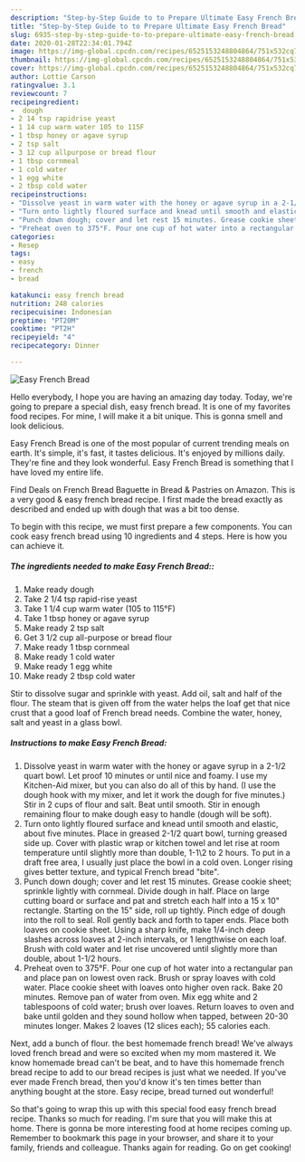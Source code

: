 ```yaml
---
description: "Step-by-Step Guide to to Prepare Ultimate Easy French Bread"
title: "Step-by-Step Guide to to Prepare Ultimate Easy French Bread"
slug: 6935-step-by-step-guide-to-to-prepare-ultimate-easy-french-bread
date: 2020-01-28T22:34:01.794Z
image: https://img-global.cpcdn.com/recipes/6525153248804864/751x532cq70/easy-french-bread-recipe-main-photo.jpg
thumbnail: https://img-global.cpcdn.com/recipes/6525153248804864/751x532cq70/easy-french-bread-recipe-main-photo.jpg
cover: https://img-global.cpcdn.com/recipes/6525153248804864/751x532cq70/easy-french-bread-recipe-main-photo.jpg
author: Lottie Carson
ratingvalue: 3.1
reviewcount: 7
recipeingredient:
-  dough
- 2 14 tsp rapidrise yeast
- 1 14 cup warm water 105 to 115F
- 1 tbsp honey or agave syrup
- 2 tsp salt
- 3 12 cup allpurpose or bread flour
- 1 tbsp cornmeal
- 1 cold water
- 1 egg white
- 2 tbsp cold water
recipeinstructions:
- "Dissolve yeast in warm water with the honey or agave syrup in a 2-1/2 quart bowl. Let proof 10 minutes or until nice and foamy. I use my Kitchen-Aid mixer, but you can also do all of this by hand. (I use the dough hook with my mixer, and let it work the dough for five minutes.) Stir in 2 cups of flour and salt. Beat until smooth. Stir in enough remaining flour to make dough easy to handle (dough will be soft)."
- "Turn onto lightly floured surface and knead until smooth and elastic, about five minutes. Place in greased 2-1/2 quart bowl, turning greased side up. Cover with plastic wrap or kitchen towel and let rise at room temperature until slightly more than double, 1-1\2 to 2 hours. To put in a draft free area, I usually just place the bowl in a cold oven. Longer rising gives better texture, and typical French bread &#34;bite&#34;."
- "Punch down dough; cover and let rest 15 minutes. Grease cookie sheet; sprinkle lightly with cornmeal. Divide dough in half. Place on large cutting board or surface and pat and stretch each half into a 15 x 10&#34; rectangle. Starting on the 15&#34; side, roll up tightly. Pinch edge of dough into the roll to seal. Roll gently back and forth to taper ends. Place both loaves on cookie sheet. Using a sharp knife, make 1/4-inch deep slashes across loaves at 2-inch intervals, or 1 lengthwise on each loaf. Brush with cold water and let rise uncovered until slightly more than double, about 1-1/2 hours."
- "Preheat oven to 375°F. Pour one cup of hot water into a rectangular pan and place pan on lowest oven rack.  Brush or spray loaves with cold water. Place cookie sheet with loaves onto higher oven rack. Bake 20 minutes. Remove pan of water from oven. Mix egg white and 2 tablespoons of cold water; brush over loaves. Return loaves to oven and bake until golden and they sound hollow when tapped, between 20-30 minutes longer. Makes 2 loaves (12 slices each); 55 calories each."
categories:
- Resep
tags:
- easy
- french
- bread

katakunci: easy french bread
nutrition: 248 calories
recipecuisine: Indonesian
preptime: "PT20M"
cooktime: "PT2H"
recipeyield: "4"
recipecategory: Dinner

---
```



![Easy French Bread](https://img-global.cpcdn.com/recipes/6525153248804864/751x532cq70/easy-french-bread-recipe-main-photo.jpg)

Hello everybody, I hope you are having an amazing day today. Today, we're going to prepare a special dish, easy french bread. It is one of my favorites food recipes. For mine, I will make it a bit unique. This is gonna smell and look delicious.

Easy French Bread is one of the most popular of current trending meals on earth. It's simple, it's fast, it tastes delicious. It's enjoyed by millions daily. They're fine and they look wonderful. Easy French Bread is something that I have loved my entire life.

Find Deals on French Bread Baguette in Bread &amp; Pastries on Amazon. This is a very good &amp; easy french bread recipe. I first made the bread exactly as described and ended up with dough that was a bit too dense.


To begin with this recipe, we must first prepare a few components. You can cook easy french bread using 10 ingredients and 4 steps. Here is how you can achieve it.

##### The ingredients needed to make Easy French Bread::

1. Make ready  dough
1. Take 2 1/4 tsp rapid-rise yeast
1. Take 1 1/4 cup warm water (105 to 115°F)
1. Take 1 tbsp honey or agave syrup
1. Make ready 2 tsp salt
1. Get 3 1/2 cup all-purpose or bread flour
1. Make ready 1 tbsp cornmeal
1. Make ready 1 cold water
1. Make ready 1 egg white
1. Make ready 2 tbsp cold water


Stir to dissolve sugar and sprinkle with yeast. Add oil, salt and half of the flour. The steam that is given off from the water helps the loaf get that nice crust that a good loaf of French bread needs. Combine the water, honey, salt and yeast in a glass bowl. 

##### Instructions to make Easy French Bread:

1. Dissolve yeast in warm water with the honey or agave syrup in a 2-1/2 quart bowl. Let proof 10 minutes or until nice and foamy. I use my Kitchen-Aid mixer, but you can also do all of this by hand. (I use the dough hook with my mixer, and let it work the dough for five minutes.) Stir in 2 cups of flour and salt. Beat until smooth. Stir in enough remaining flour to make dough easy to handle (dough will be soft).
1. Turn onto lightly floured surface and knead until smooth and elastic, about five minutes. Place in greased 2-1/2 quart bowl, turning greased side up. Cover with plastic wrap or kitchen towel and let rise at room temperature until slightly more than double, 1-1\2 to 2 hours. To put in a draft free area, I usually just place the bowl in a cold oven. Longer rising gives better texture, and typical French bread &#34;bite&#34;.
1. Punch down dough; cover and let rest 15 minutes. Grease cookie sheet; sprinkle lightly with cornmeal. Divide dough in half. Place on large cutting board or surface and pat and stretch each half into a 15 x 10&#34; rectangle. Starting on the 15&#34; side, roll up tightly. Pinch edge of dough into the roll to seal. Roll gently back and forth to taper ends. Place both loaves on cookie sheet. Using a sharp knife, make 1/4-inch deep slashes across loaves at 2-inch intervals, or 1 lengthwise on each loaf. Brush with cold water and let rise uncovered until slightly more than double, about 1-1/2 hours.
1. Preheat oven to 375°F. Pour one cup of hot water into a rectangular pan and place pan on lowest oven rack.  Brush or spray loaves with cold water. Place cookie sheet with loaves onto higher oven rack. Bake 20 minutes. Remove pan of water from oven. Mix egg white and 2 tablespoons of cold water; brush over loaves. Return loaves to oven and bake until golden and they sound hollow when tapped, between 20-30 minutes longer. Makes 2 loaves (12 slices each); 55 calories each.


Next, add a bunch of flour. the best homemade french bread! We&#39;ve always loved french bread and were so excited when my mom mastered it. We know homemade bread can&#39;t be beat, and to have this homemade french bread recipe to add to our bread recipes is just what we needed. If you&#39;ve ever made French bread, then you&#39;d know it&#39;s ten times better than anything bought at the store. Easy recipe, bread turned out wonderful! 

So that's going to wrap this up with this special food easy french bread recipe. Thanks so much for reading. I'm sure that you will make this at home. There is gonna be more interesting food at home recipes coming up. Remember to bookmark this page in your browser, and share it to your family, friends and colleague. Thanks again for reading. Go on get cooking!
